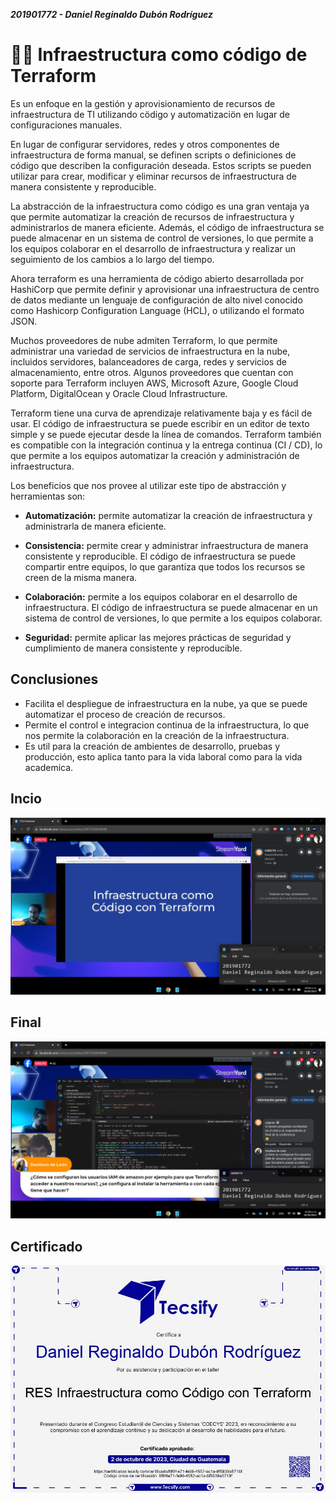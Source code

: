 ***201901772 - Daniel Reginaldo Dubón Rodríguez***

# 👨‍💻 Infraestructura como código de Terraform

Es un enfoque en la gestión y aprovisionamiento de recursos de infraestructura de TI utilizando cödigo y automatizaciön en lugar de configuraciones manuales.

En lugar de configurar servidores, redes y otros componentes de infraestructura de forma manual, se definen scripts o definiciones de código que describen la configuración deseada. Estos scripts se pueden utilizar para crear, modificar y eliminar recursos de infraestructura de manera consistente y reproducible.

La abstracción de la infraestructura como código es una gran ventaja ya que permite automatizar la creación de recursos de infraestructura y administrarlos de manera eficiente. Además, el código de infraestructura se puede almacenar en un sistema de control de versiones, lo que permite a los equipos colaborar en el desarrollo de infraestructura y realizar un seguimiento de los cambios a lo largo del tiempo.

Ahora terraform es una herramienta de código abierto desarrollada por HashiCorp que permite definir y aprovisionar una infraestructura de centro de datos mediante un lenguaje de configuración de alto nivel conocido como Hashicorp Configuration Language (HCL), o utilizando el formato JSON.

Muchos proveedores de nube admiten Terraform, lo que permite administrar una variedad de servicios de infraestructura en la nube, incluidos servidores, balanceadores de carga, redes y servicios de almacenamiento, entre otros. Algunos proveedores que cuentan con soporte para Terraform incluyen AWS, Microsoft Azure, Google Cloud Platform, DigitalOcean y Oracle Cloud Infrastructure.

Terraform tiene una curva de aprendizaje relativamente baja y es fácil de usar. El código de infraestructura se puede escribir en un editor de texto simple y se puede ejecutar desde la línea de comandos. Terraform también es compatible con la integración continua y la entrega continua (CI / CD), lo que permite a los equipos automatizar la creación y administración de infraestructura.

Los beneficios que nos provee al utilizar este tipo de abstracción y herramientas son:

- **Automatización:** permite automatizar la creación de infraestructura y administrarla de manera eficiente.

- **Consistencia:**  permite crear y administrar infraestructura de manera consistente y reproducible. El código de infraestructura se puede compartir entre equipos, lo que garantiza que todos los recursos se creen de la misma manera.

- **Colaboración:** permite a los equipos colaborar en el desarrollo de infraestructura. El código de infraestructura se puede almacenar en un sistema de control de versiones, lo que permite a los equipos colaborar.

- **Seguridad:** permite aplicar las mejores prácticas de seguridad y cumplimiento de manera consistente y reproducible.

## Conclusiones

- Facilita el despliegue de infraestructura en la nube, ya que se puede automatizar el proceso de creación de recursos.
- Permite el control e integracion continua de la infraestructura, lo que nos permite la colaboración en la creación de la infraestructura.
- Es util para la creación de ambientes de desarrollo, pruebas y producción, esto aplica tanto para la vida laboral como para la vida academica.

## Incio

<div align="center"><img src="./../source/inicioTerraform.png"></div>

## Final

<div align="center"><img src="./../source/finalTerraform.png"></div>

## Certificado

<div align="center"><img src="./../source/certificado.jpg"></div>